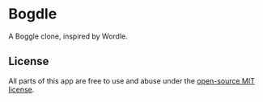# Bogdle

A Boggle clone, inspired by Wordle.

## License

All parts of this app are free to use and abuse under the [open-source MIT license](LICENSE.md).
